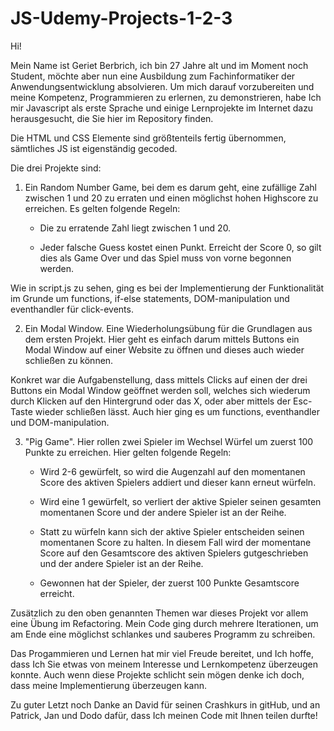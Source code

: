 # JS-Udemy-Projects-1-2-3

Hi!

Mein Name ist Geriet Berbrich, ich bin 27 Jahre alt und im Moment noch Student, möchte aber nun eine Ausbildung zum Fachinformatiker der Anwendungsentwicklung absolvieren. Um mich darauf vorzubereiten und meine Kompetenz, Programmieren zu erlernen, zu demonstrieren, habe Ich mir Javascript als erste Sprache und einige Lernprojekte im Internet dazu herausgesucht, die Sie hier im Repository finden.

Die HTML und CSS Elemente sind größtenteils fertig übernommen, sämtliches JS ist eigenständig gecoded.

Die drei Projekte sind:

1. Ein Random Number Game, bei dem es darum geht, eine zufällige Zahl zwischen 1 und 20 zu erraten und einen möglichst hohen Highscore zu erreichen. Es gelten folgende Regeln:

   - Die zu erratende Zahl liegt zwischen 1 und 20.

   - Jeder falsche Guess kostet einen Punkt. Erreicht der Score 0, so gilt dies als Game Over und das Spiel muss von vorne begonnen werden.

Wie in script.js zu sehen, ging es bei der Implementierung der Funktionalität im Grunde um functions, if-else statements, DOM-manipulation und eventhandler für click-events.

2. Ein Modal Window. Eine Wiederholungsübung für die Grundlagen aus dem ersten Projekt. Hier geht es einfach darum mittels Buttons ein Modal Window auf einer Website zu öffnen und dieses auch wieder schließen zu können.

Konkret war die Aufgabenstellung, dass mittels Clicks auf einen der drei Buttons ein Modal Window geöffnet werden soll, welches sich wiederum durch Klicken auf den Hintergrund oder das X, oder aber mittels der Esc-Taste wieder schließen lässt. Auch hier ging es um functions, eventhandler und DOM-manipulation.

3. "Pig Game". Hier rollen zwei Spieler im Wechsel Würfel um zuerst 100 Punkte zu erreichen. Hier gelten folgende Regeln:

   - Wird 2-6 gewürfelt, so wird die Augenzahl auf den momentanen Score des aktiven Spielers addiert und dieser kann erneut würfeln.

   - Wird eine 1 gewürfelt, so verliert der aktive Spieler seinen gesamten momentanen Score und der andere Spieler ist an der Reihe.

   - Statt zu würfeln kann sich der aktive Spieler entscheiden seinen momentanen Score zu halten. In diesem Fall wird der momentane Score auf den Gesamtscore des aktiven Spielers gutgeschrieben und der andere Spieler ist an der Reihe.

   - Gewonnen hat der Spieler, der zuerst 100 Punkte Gesamtscore erreicht.

Zusätzlich zu den oben genannten Themen war dieses Projekt vor allem eine Übung im Refactoring. Mein Code ging durch mehrere Iterationen, um am Ende eine möglichst schlankes und sauberes Programm zu schreiben.

Das Progammieren und Lernen hat mir viel Freude bereitet, und Ich hoffe, dass Ich Sie etwas von meinem Interesse und Lernkompetenz überzeugen konnte. Auch wenn diese Projekte schlicht sein mögen denke ich doch, dass meine Implementierung überzeugen kann.

Zu guter Letzt noch Danke an David für seinen Crashkurs in gitHub, und an Patrick, Jan und Dodo dafür, dass Ich meinen Code mit Ihnen teilen durfte!
